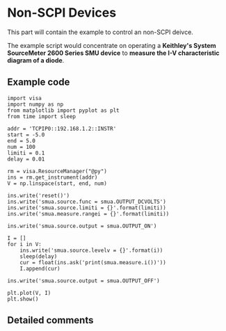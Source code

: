 # Non-SCPI Devices

This part will contain the example to control an non-SCPI deivce.

The example script would concentrate on operating a **Keithley's System
SourceMeter 2600 Series SMU device** to **measure the I-V characteristic diagram of
a diode**.

## Example code

```(python)
import visa
import numpy as np
from matplotlib import pyplot as plt
from time import sleep

addr = 'TCPIP0::192.168.1.2::INSTR'
start = -5.0
end = 5.0
num = 100
limiti = 0.1
delay = 0.01

rm = visa.ResourceManager("@py")
ins = rm.get_instrument(addr)
V = np.linspace(start, end, num)

ins.write('reset()')
ins.write('smua.source.func = smua.OUTPUT_DCVOLTS')
ins.write('smua.source.limiti = {}'.format(limiti))
ins.write('smua.measure.rangei = {}'.format(limiti))

ins.write('smua.source.output = smua.OUTPUT_ON')

I = []
for i in V:
    ins.write('smua.source.levelv = {}'.format(i))
    sleep(delay)
    cur = float(ins.ask('print(smua.measure.i())'))
    I.append(cur)

ins.write('smua.source.output = smua.OUTPUT_OFF')

plt.plot(V, I)
plt.show()
```

## Detailed comments
